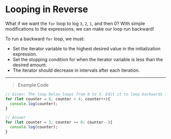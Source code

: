 # Looping in Reverse
What if we want the `for` loop to log `3`, `2`, `1`, and then 0? With simple modifications to the expressions, we can make our loop run backward!

To run a backward `for` loop, we must:

- Set the iterator variable to the highest desired value in the initialization expression.
- Set the stopping condition for when the iterator variable is less than the desired amount.
- The iterator should decrease in intervals after each iteration.
---
> Example Code
```js
// Given: The loop below loops from 0 to 3. Edit it to loop backwards from 3 to 0
for (let counter = 0; counter < 4; counter++){
  console.log(counter);
}

// Answer
for (let counter = 3; counter >= 0; counter--){
  console.log(counter);
}
```